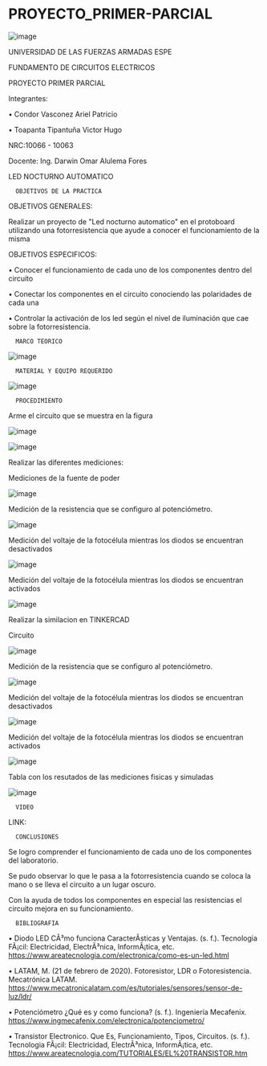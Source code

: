 # PROYECTO_PRIMER-PARCIAL

![image](https://user-images.githubusercontent.com/117923992/204061480-0e048155-59f0-4d7a-8847-2a4e1c3cb802.png)

UNIVERSIDAD DE LAS FUERZAS ARMADAS ESPE

 FUNDAMENTO DE CIRCUITOS ELECTRICOS

 PROYECTO PRIMER PARCIAL

 Integrantes:
 
 • Condor Vasconez Ariel Patricio

 • Toapanta Tipantuña Victor Hugo 

 NRC:10066 - 10063

 Docente: Ing. Darwin Omar Alulema Fores

LED NOCTURNO AUTOMATICO

      OBJETIVOS DE LA PRACTICA
   
OBJETIVOS GENERALES:

Realizar un proyecto de "Led nocturno automatico" en el protoboard utilizando una fotorresistencia que ayude a conocer el funcionamiento de la misma  

OBJETIVOS ESPECIFICOS:

•  Conocer el funcionamiento de cada uno de los componentes dentro del circuito 

•  Conectar los componentes en el circuito conociendo las polaridades de cada una 

•  Controlar la activación de los led según el nivel de iluminación que cae sobre la fotorresistencia.

      MARCO TEORICO

![image](https://user-images.githubusercontent.com/117923992/204107383-a23a9e05-658c-4563-82b7-3bc4d743cff0.png)

      MATERIAL Y EQUIPO REQUERIDO
      
![image](https://user-images.githubusercontent.com/117923992/204107055-1abda92a-c7b2-44cd-a30a-283d2d3c1f33.png)


      PROCEDIMIENTO
Arme el circuito que se muestra en la figura 

![image](https://user-images.githubusercontent.com/117923992/204065397-1fff1950-6b33-42c5-abe3-b94f6f5ad632.png)

![image](https://user-images.githubusercontent.com/117923992/204065652-3ca071f9-cc00-46f0-9504-0c92e5546df2.png)

Realizar las diferentes mediciones:

Mediciones de la fuente de poder 

![image](https://user-images.githubusercontent.com/117923992/204065764-df0c7db7-cf67-4e4e-8a41-23dbbf10086f.png)

Medición de la resistencia que se configuro al potenciómetro.

![image](https://user-images.githubusercontent.com/117923992/204065720-37157569-8b51-4006-aaa9-288ba26483d9.png)

Medición del voltaje de la fotocélula mientras los diodos se encuentran desactivados

![image](https://user-images.githubusercontent.com/117923992/204065732-89186857-ca2b-47ee-91ba-ce14b8b635fc.png)

Medición del voltaje de la fotocélula mientras los diodos se encuentran activados

![image](https://user-images.githubusercontent.com/117923992/204065790-536c3b75-cb44-4a44-a4d3-2592168ef5ea.png)

Realizar la similacion en TINKERCAD

Circuito

![image](https://user-images.githubusercontent.com/117923992/204065855-fe41e0f6-2ea5-4775-896a-76f42931c704.png)

Medición de la resistencia que se configuro al potenciómetro.

![image](https://user-images.githubusercontent.com/117923992/204065872-e00afe7e-3864-47c3-85e1-070946d339ad.png)

Medición del voltaje de la fotocélula mientras los diodos se encuentran desactivados

![image](https://user-images.githubusercontent.com/117923992/204065881-b4bc2038-4c73-4bc3-9460-06f2bf61c3c4.png)

Medición del voltaje de la fotocélula mientras los diodos se encuentran activados

![image](https://user-images.githubusercontent.com/117923992/204065893-c76b7e43-b42e-4734-b57b-5b47e2521ec0.png)

Tabla con los resutados de las mediciones fisicas y simuladas 

![image](https://user-images.githubusercontent.com/117923992/204065945-eaadb749-e88f-46b3-9490-c8835ba61f7f.png)

      VIDEO 

LINK: 

      CONCLUSIONES 

Se logro comprender el funcionamiento de cada uno de los componentes del laboratorio. 

Se pudo observar lo que le pasa a la fotorresistencia cuando se coloca la mano o se lleva el circuito a un lugar oscuro.

Con la ayuda de todos los componentes en especial las resistencias el circuito mejora en su funcionamiento.
 

      BIBLIOGRAFIA
      
•  Diodo LED CÃ³mo funciona CaracterÃ­sticas y Ventajas. (s. f.). Tecnologia FÃ¡cil: Electricidad, ElectrÃ³nica, InformÃ¡tica, etc. https://www.areatecnologia.com/electronica/como-es-un-led.html

•  LATAM, M. (21 de febrero de 2020). Fotoresistor, LDR o Fotoresistencia. Mecatrónica LATAM. https://www.mecatronicalatam.com/es/tutoriales/sensores/sensor-de-luz/ldr/

•  Potenciómetro ¿Qué es y como funciona? (s. f.). Ingeniería Mecafenix. https://www.ingmecafenix.com/electronica/potenciometro/

•  Transistor Electronico. Que Es, Funcionamiento, Tipos, Circuitos. (s. f.). Tecnologia FÃ¡cil: Electricidad, ElectrÃ³nica, InformÃ¡tica, etc. https://www.areatecnologia.com/TUTORIALES/EL%20TRANSISTOR.htm
